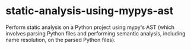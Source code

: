 # static-analysis-using-mypys-ast
Perform static analysis on a Python project using mypy's AST (which involves parsing Python files and performing semantic analysis, including name resolution, on the parsed Python files).
